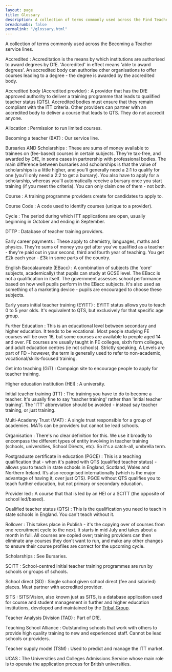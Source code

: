 ```yaml
---
layout: page
title: Glossary
description: A collection of terms commonly used across the Find Teacher Training Service.
breadcrumbs: false
permalink: "/glossary.html"
---
```


A collection of terms commonly used across the Becoming a Teacher service lines.

Accredited
: Accreditation is the means by which institutions are authorised to award degrees by DfE. 'Accredited' in effect means 'able to award degrees'. An accredited body can authorise other organisations to offer courses leading to a degree - the degree is awarded by the accredited body.

Accredited body (Accredited provider)
: A provider that has the DfE approved authority to deliver a training programme that leads to qualified teacher status (QTS). Accredited bodies must ensure that they remain compliant with the ITT criteria. Other providers can partner with an accredited body to deliver a course that leads to QTS. They do not accredit anyone.

Allocation
: Permission to run limited courses.

Becoming a teacher (BAT)
: Our service line.

Bursaries AND Scholarships
: These are sums of money available to trainees on (fee-based) courses in certain subjects. They're tax-free, and awarded by DfE, in some cases in partnership with professional bodies. The main difference between bursaries and scholarships is that the value of scholarships is a little higher, and you'll generally need a 2:1 to qualify for one (you'll only need a 2:2 to get a bursary). You also have to apply for a scholarship, whereas you'll automatically receive a bursary once you start training (if you meet the criteria). You can only claim one of them - not both.

Course
: A training programme providers create for candidates to apply to.

Course Code
: A code used to identify courses (unique to a provider).

Cycle
: The period during which ITT applications are open, usually beginning in October and ending in September.

DTTP
: Database of teacher training providers.

Early career payments
: These apply to chemistry, languages, maths and physics. They're sums of money you get after you've qualified as a teacher - they're paid out in your second, third and fourth year of teaching. You get £2k each year - £3k in some parts of the country.

English Baccalaureate (EBacc)
: A combination of subjects (the 'core' subjects, academically) that pupils can study at GCSE level. The EBacc is not a qualification in itself. The government assesses school performance based on how well pupils perform in the EBacc subjects. It's also used as something of a marketing device - pupils are encouraged to choose these subjects.

Early years initial teacher training (EYITT)
: EYITT status allows you to teach 0 to 5 year olds. It's equivalent to QTS, but exclusively for that specific age group.

Further Education
: This is an educational level between secondary and higher education. It tends to be vocational. Most people studying FE courses will be over 16, but some courses are available to people aged 14 and over. FE courses are usually taught in FE colleges, sixth form colleges, and adult education centres (ie not schools). Strictly speaking, A Levels are part of FD - however, the term is generally used to refer to non-academic, vocational/skills-focused training.

Get into teaching (GiT)
: Campaign site to encourage people to apply for teacher training.

Higher education institution (HEI)
: A university.

Initial teacher training (ITT)
: The training you have to do to become a teacher. It's usually fine to say 'teacher training' rather than 'initial teacher training'. The 'ITT' abbreviation should be avoided - instead say teacher training, or just training.

Multi-Academy Trust (MAT)
: A single trust responsible for a group of academies. MATs can be providers but cannot be lead schools.

Organisation
: There's no clear definition for this. We use it broadly to encompass the different types of entity involving in teacher training (schools, universities, School Directs, etc). So it's a catch-all, umbrella term.

Postgraduate certificate in education (PGCE)
: This is a teaching qualification that - when it's paired with QTS (qualified teacher status) - allows you to teach in state schools in England, Scotland, Wales and Northern Ireland. It’s also recognised internationally (which is the major advantage of having it, over just QTS). PGCE without QTS qualifies you to teach further education, but not primary or secondary education.

Provider led
: A course that that is led by an HEI or a SCITT (the opposite of school led/based).

Qualified teacher status (QTS)
: This is the qualification you need to teach in state schools in England. You can't teach without it.

Rollover
: This takes place in Publish - it's the copying over of courses from one recruitment cycle to the next. It starts in mid July and takes about a month in full. All courses are copied over; training providers can then eliminate any courses they don't want to run, and make any other changes to ensure their course profiles are correct for the upcoming cycle.

Scholarships
: See Bursaries.

SCITT
: School-centred initial teacher training programmes are run by schools or groups of schools.

School direct (SD)
: Single school given school direct (fee and salaried) places. Must partner with accredited provider.

SITS
: SITS:Vision, also known just as SITS, is a database application used for course and student management in further and higher education institutions, developed and maintained by the [Tribal Group](https://en.wikipedia.org/wiki/SITS:Vision).

Teacher Analysis Division (TAD)
: Part of DfE.

Teaching School Alliance
: Outstanding schools that work with others to provide high quality training to new and experienced staff. Cannot be lead schools or providers.

Teacher supply model (TSM)
: Used to predict and manage the ITT market.

UCAS
: The Universities and Colleges Admissions Service whose main role is to operate the application process for British universities.
